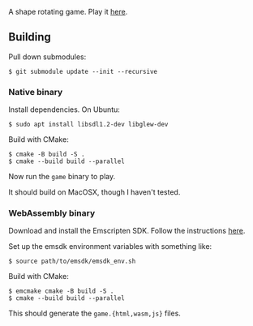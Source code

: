 A shape rotating game. Play it [here](https://0xf00ff00f.github.io/rotator/).

## Building

Pull down submodules:

```
$ git submodule update --init --recursive
```

### Native binary

Install dependencies. On Ubuntu:

```
$ sudo apt install libsdl1.2-dev libglew-dev
```

Build with CMake:
    
```
$ cmake -B build -S .
$ cmake --build build --parallel
```

Now run the `game` binary to play.

It should build on MacOSX, though I haven't tested.

### WebAssembly binary

Download and install the Emscripten SDK. Follow the instructions [here](https://emscripten.org/docs/getting_started/downloads.html).

Set up the emsdk environment variables with something like:

```
$ source path/to/emsdk/emsdk_env.sh
```

Build with CMake:

```
$ emcmake cmake -B build -S .
$ cmake --build build --parallel
```

This should generate the `game.{html,wasm,js}` files.
